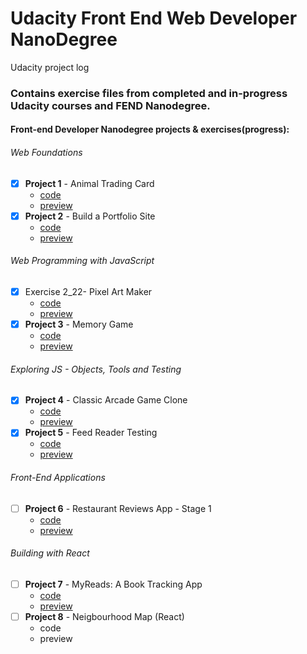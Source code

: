 # Udacity Front End Web Developer NanoDegree

Udacity project log

### Contains exercise files from completed and in-progress Udacity courses and FEND Nanodegree.

#### Front-end Developer Nanodegree projects & exercises(progress):

###### Web Foundations
- [x] **Project 1** - Animal Trading Card
  - [code](https://github.com/tonytettinger/Udacity-FEND-NanoDegree/tree/master/Project1-AnimalTradingCards)
  - [preview](http://tonytettinger.github.io/Udacity-FEND-NanoDegree/Project1-AnimalTradingCards/index.html)
- [x] **Project 2** - Build a Portfolio Site
  - [code](https://github.com/tonytettinger/Udacity-FEND-NanoDegree/tree/master/Project2-PortfolioSite)
  - [preview](http://tonytettinger.github.io/Udacity-FEND-NanoDegree/Project2-PortfolioSite/index.html)
###### Web Programming with JavaScript  

- [x] Exercise 2_22- Pixel Art Maker
  - [code](https://github.com/tonytettinger/Udacity-FEND-NanoDegree/tree/master/Exercise-2_22-PixelArtMakerProject)
  - [preview](http://tonytettinger.github.io/Udacity-FEND-NanoDegree/Exercise-2_22-PixelArtMakerProject/index.html)
- [x] **Project 3** - Memory Game
  - [code](https://github.com/tonytettinger/Udacity-FEND-NanoDegree/tree/master/Project3-MemoryGame)
  - [preview](https://tonytettinger.github.io/Udacity-FEND-NanoDegree/Project3-MemoryGame/index.html)
###### Exploring JS - Objects, Tools and Testing  
- [x] **Project 4** - Classic Arcade Game Clone
  - [code](https://github.com/tonytettinger/Udacity-FEND-NanoDegree/tree/master/Project4-ArcadeGame)
  - [preview](https://tonytettinger.github.io/Udacity-FEND-NanoDegree/Project4-ArcadeGame/index.html)
- [x] **Project 5** - Feed Reader Testing
  - [code](https://github.com/tonytettinger/Udacity-FEND-NanoDegree/tree/master/Project5-FeedReaderTest)
  - [preview](https://tonytettinger.github.io/Udacity-FEND-NanoDegree/Project5-FeedReaderTest/index.html)
###### Front-End Applications  
- [ ] **Project 6** - Restaurant Reviews App - Stage 1
  - [code](https://github.com/tonytettinger/Udacity-FEND-NanoDegree/tree/master/Project6-RestaurantReviewApp)
  - [preview](https://github.com/tonytettinger/Udacity-FEND-NanoDegree/Project6-RestaurantReviewApp/index.html)
###### Building with React  
- [ ] **Project 7** - MyReads: A Book Tracking App
  - [code](https://github.com/tonytettinger/Udacity-FEND-NanoDegree/tree/master/Project7-BookTrackingApp-React)
  - [preview](https://github.com/tonytettinger/Udacity-FEND-NanoDegree/Project7-BookTrackingApp-React/public/index.html) 
- [ ] **Project 8** - Neigbourhood Map (React)
  - code
  - preview  
